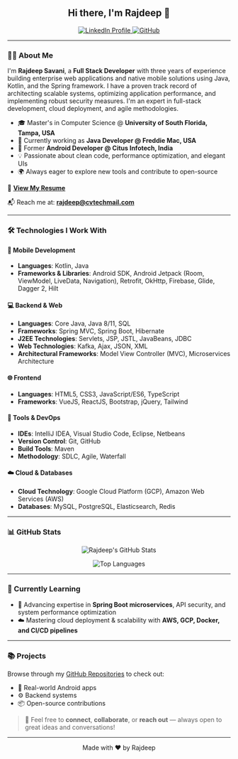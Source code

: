 <h2 align="center">Hi there, I'm Rajdeep 👋</h2>

<p align="center">
  <a href="https://www.linkedin.com/in/savanirajdeep5/">
    <img src="https://img.shields.io/badge/LinkedIn-0077B5?style=for-the-badge&logo=linkedin&logoColor=white" alt="LinkedIn Profile">
  </a>
  <a href="https://github.com/savanirajdeep">
    <img src="https://img.shields.io/badge/GitHub-181717?style=for-the-badge&logo=github&logoColor=white" alt="GitHub">
  </a>
</p>

---

### 👨‍💻 About Me

I'm **Rajdeep Savani**, a **Full Stack Developer** with three years of experience building enterprise web applications and native mobile solutions using Java, Kotlin, and the Spring framework. I have a proven track record of architecting scalable systems, optimizing application performance, and implementing robust security measures. I'm an expert in full-stack development, cloud deployment, and agile methodologies.

- 🎓 Master's in Computer Science @ **University of South Florida, Tampa, USA** 
- 💼 Currently working as **Java Developer @ Freddie Mac, USA**
- 📱 Former **Android Developer @ Citus Infotech, India** 
- 💡 Passionate about clean code, performance optimization, and elegant UIs
- 🌍 Always eager to explore new tools and contribute to open-source

📄 [**View My Resume**](https://drive.google.com/file/d/13u22n2E1OiLI4wNdb5Xs7FpGfFcMxq1W/view?usp=sharing)

📬 Reach me at: **rajdeep@cvtechmail.com** 

---

### 🛠️ Technologies I Work With

#### 🚀 Mobile Development
- **Languages**: Kotlin, Java 
- **Frameworks & Libraries**: Android SDK, Android Jetpack (Room, ViewModel, LiveData, Navigation), Retrofit, OkHttp, Firebase, Glide, Dagger 2, Hilt

#### 💻 Backend & Web
- **Languages**: Core Java, Java 8/11, SQL 
- **Frameworks**: Spring MVC, Spring Boot, Hibernate 
- **J2EE Technologies**: Servlets, JSP, JSTL, JavaBeans, JDBC
- **Web Technologies**: Kafka, Ajax, JSON, XML
- **Architectural Frameworks**: Model View Controller (MVC), Microservices Architecture 

#### 🌐 Frontend
- **Languages**: HTML5, CSS3, JavaScript/ES6, TypeScript 
- **Frameworks**: VueJS, ReactJS, Bootstrap, jQuery, Tailwind

#### 🧰 Tools & DevOps
- **IDEs**: IntelliJ IDEA, Visual Studio Code, Eclipse, Netbeans 
- **Version Control**: Git, GitHub
- **Build Tools**: Maven 
- **Methodology**: SDLC, Agile, Waterfall 

#### ☁️ Cloud & Databases
- **Cloud Technology**: Google Cloud Platform (GCP), Amazon Web Services (AWS) 
- **Databases**: MySQL, PostgreSQL, Elasticsearch, Redis 

---

### 📊 GitHub Stats

<p align="center">
  <img src="https://github-readme-stats.vercel.app/api?username=savanirajdeep&show_icons=true&theme=tokyonight" alt="Rajdeep's GitHub Stats"/>
</p>

<p align="center">
  <img src="https://github-readme-stats.vercel.app/api/top-langs/?username=savanirajdeep&layout=compact&theme=nord" alt="Top Languages"/>
</p>

---

### 🌱 Currently Learning

- 🔧 Advancing expertise in **Spring Boot microservices**, API security, and system performance optimization
- ☁️ Mastering cloud deployment & scalability with **AWS, GCP, Docker, and CI/CD pipelines**

---

### 📚 Projects

Browse through my [GitHub Repositories](https://github.com/savanirajdeep?tab=repositories) to check out:

- 🚀 Real-world Android apps
- ⚙️ Backend systems
- 📦 Open-source contributions

> 💬 Feel free to **connect**, **collaborate**, or **reach out** — always open to great ideas and conversations!

---

<p align="center">
  Made with ❤️ by Rajdeep
</p>
